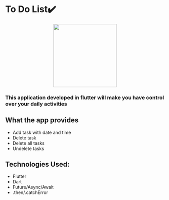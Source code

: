<h1>To Do List✔️</h1>

<div align="center">
<img src="https://user-images.githubusercontent.com/95655454/212780386-3d0cf59d-995d-4ab8-9f75-6417685f6e97.png" width = "200px"/>
</div>
<h3>This application developed in flutter will make you have control over your daily activities</h3>

## What the app provides
+ Add task with date and time
+ Delete task
+ Delete all tasks 
+ Undelete tasks

## Technologies Used:
- Flutter 
- Dart
- Future/Async/Await
- .then/.catchError
